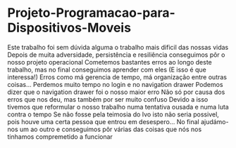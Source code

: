 # Projeto-Programacao-para-Dispositivos-Moveis

Este trabalho foi sem dúvida alguma o trabalho mais dificil das nossas vidas 
Depois de muita adversidade, persistência e resiliência conseguimos pôr o nosso projeto operacional
Cometemos bastantes erros ao longo deste trabalho, mas no final conseguimos aprender com eles (E isso é que interessa!)
Erros como má gerencia de tempo, má organização entre outras coisas...
Perdemos muito tempo no login e no navigation drawer
Podemos dizer que o navigation drawer foi o nosso maior erro
Não só por causa dos erros que nos deu, mas também por ser muito confuso
Devido a isso tivemos que reformular o nosso trabalho numa tentativa ousada e numa luta contra o tempo 
Se não fosse pela teimosia do Ivo isto não seria possivel, pois houve uma certa pessoa que entrou em desespero... 
No final ajudámo-nos um ao outro e conseguimos pôr várias das coisas que nós nos tinhamos compremetido a funcionar
